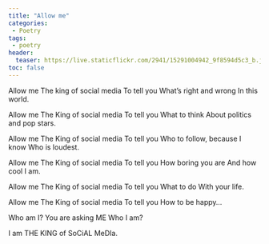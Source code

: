 ```yaml
---
title: "Allow me"
categories:
 - Poetry
tags:
 - poetry
header:
  teaser: https://live.staticflickr.com/2941/15291004942_9f8594d5c3_b.jpg
toc: false
---  
```


Allow me
The king of social media
To tell you
What’s right and wrong
In this world.

Allow me
The King of social media
To tell you
What to think
About politics and pop stars.

Allow me
The King of social media
To tell you
Who to follow, because I know
Who is loudest.

Allow me
The King of social media
To tell you
How boring you are
And how cool I am.

Allow me
The King of social media
To tell you
What to do
With your life.

Allow me
The King of social media
To tell you
How to be happy…

Who am I?
You are asking ME
Who I am?

I am THE KING
of SoCiAL MeDIa.
